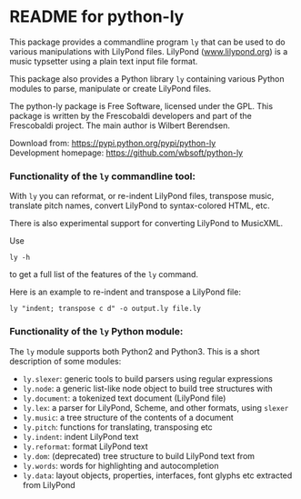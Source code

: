 README for python-ly
====================

This package provides a commandline program `ly` that can be used to do various
manipulations with LilyPond files. LilyPond (www.lilypond.org) is a music
typsetter using a plain text input file format.

This package also provides a Python library `ly` containing various Python
modules to parse, manipulate or create LilyPond files.

The python-ly package is Free Software, licensed under the GPL. This package 
is written by the Frescobaldi developers and part of the Frescobaldi project.
The main author is Wilbert Berendsen.

Download from: https://pypi.python.org/pypi/python-ly  
Development homepage: https://github.com/wbsoft/python-ly


### Functionality of the `ly` commandline tool:

With `ly` you can reformat, or re-indent LilyPond files, transpose music,
translate pitch names, convert LilyPond to syntax-colored HTML, etc.

There is also experimental support for converting LilyPond to MusicXML.

Use

    ly -h

to get a full list of the features of the `ly` command.

Here is an example to re-indent and transpose a LilyPond file:

    ly "indent; transpose c d" -o output.ly file.ly

### Functionality of the `ly` Python module:

The `ly` module supports both Python2 and Python3. This is a short description
of some modules:
  
  * `ly.slexer`: generic tools to build parsers using regular expressions
  * `ly.node`: a generic list-like node object to build tree structures with
  * `ly.document`: a tokenized text document (LilyPond file)
  * `ly.lex`: a parser for LilyPond, Scheme, and other formats, using `slexer`
  * `ly.music`: a tree structure of the contents of a document
  * `ly.pitch`: functions for translating, transposing etc
  * `ly.indent`: indent LilyPond text
  * `ly.reformat`: format LilyPond text
  * `ly.dom`: (deprecated) tree structure to build LilyPond text from
  * `ly.words`: words for highlighting and autocompletion
  * `ly.data`: layout objects, properties, interfaces, font glyphs etc extracted
    from LilyPond


